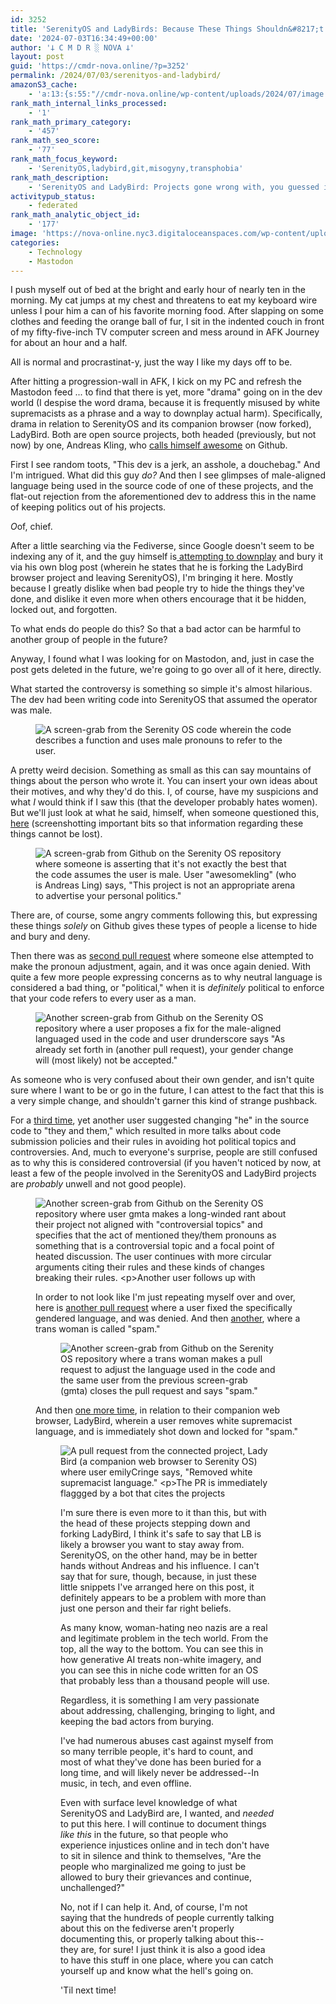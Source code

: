 ```yaml
---
id: 3252
title: 'SerenityOS and LadyBirds: Because These Things Shouldn&#8217;t Hide in Closed Git Conversations'
date: '2024-07-03T16:34:49+00:00'
author: '𐕣 C M D R ░ NOVA 𐕣'
layout: post
guid: 'https://cmdr-nova.online/?p=3252'
permalink: /2024/07/03/serenityos-and-ladybird/
amazonS3_cache:
    - 'a:13:{s:55:"//cmdr-nova.online/wp-content/uploads/2024/07/image.png";a:2:{s:2:"id";i:3253;s:11:"source_type";s:13:"media-library";}s:87:"//nova-online.nyc3.digitaloceanspaces.com/wp-content/uploads/2024/07/03155857/image.png";a:2:{s:2:"id";i:3253;s:11:"source_type";s:13:"media-library";}s:57:"//cmdr-nova.online/wp-content/uploads/2024/07/image-1.png";a:2:{s:2:"id";i:3254;s:11:"source_type";s:13:"media-library";}s:89:"//nova-online.nyc3.digitaloceanspaces.com/wp-content/uploads/2024/07/03160045/image-1.png";a:2:{s:2:"id";i:3254;s:11:"source_type";s:13:"media-library";}s:57:"//cmdr-nova.online/wp-content/uploads/2024/07/image-2.png";a:2:{s:2:"id";i:3255;s:11:"source_type";s:13:"media-library";}s:89:"//nova-online.nyc3.digitaloceanspaces.com/wp-content/uploads/2024/07/03160652/image-2.png";a:2:{s:2:"id";i:3255;s:11:"source_type";s:13:"media-library";}s:57:"//cmdr-nova.online/wp-content/uploads/2024/07/image-3.png";a:2:{s:2:"id";i:3256;s:11:"source_type";s:13:"media-library";}s:89:"//nova-online.nyc3.digitaloceanspaces.com/wp-content/uploads/2024/07/03161100/image-3.png";a:2:{s:2:"id";i:3256;s:11:"source_type";s:13:"media-library";}s:57:"//cmdr-nova.online/wp-content/uploads/2024/07/image-4.png";a:2:{s:2:"id";i:3257;s:11:"source_type";s:13:"media-library";}s:89:"//nova-online.nyc3.digitaloceanspaces.com/wp-content/uploads/2024/07/03161445/image-4.png";a:2:{s:2:"id";i:3257;s:11:"source_type";s:13:"media-library";}s:57:"//cmdr-nova.online/wp-content/uploads/2024/07/image-5.png";a:2:{s:2:"id";i:3258;s:11:"source_type";s:13:"media-library";}s:89:"//nova-online.nyc3.digitaloceanspaces.com/wp-content/uploads/2024/07/03161553/image-5.png";a:2:{s:2:"id";i:3258;s:11:"source_type";s:13:"media-library";}s:57:"//cmdr-nova.online/wp-content/uploads/2024/02/NoAi_01.png";a:1:{s:9:"timestamp";i:1721697774;}}'
rank_math_internal_links_processed:
    - '1'
rank_math_primary_category:
    - '457'
rank_math_seo_score:
    - '77'
rank_math_focus_keyword:
    - 'SerenityOS,ladybird,git,misogyny,transphobia'
rank_math_description:
    - 'SerenityOS and LadyBird: Projects gone wrong with, you guessed it, far right, woman hating, transphobic weirdos.'
activitypub_status:
    - federated
rank_math_analytic_object_id:
    - '177'
image: 'https://nova-online.nyc3.digitaloceanspaces.com/wp-content/uploads/2024/07/03163149/Screenshot-from-2024-07-03-12-31-37.png'
categories:
    - Technology
    - Mastodon
---
```


<!-- wp:paragraph -->
<p>I push myself out of bed at the bright and early hour of nearly ten in the morning. My cat jumps at my chest and threatens to eat my keyboard wire unless I pour him a can of his favorite morning food. After slapping on some clothes and feeding the orange ball of fur, I sit in the indented couch in front of my fifty-five-inch TV computer screen and mess around in AFK Journey for about an hour and a half.</p>
<!-- /wp:paragraph -->

<!-- wp:paragraph -->
<p>All is normal and procrastinat-y, just the way I like my days off to be.</p>
<!-- /wp:paragraph -->

<!-- wp:paragraph -->
<p>After hitting a progression-wall in AFK, I kick on my PC and refresh the Mastodon feed ... to find that there is yet, more "drama" going on in the dev world (I despise the word drama, because it is frequently misused by white supremacists as a phrase and a way to downplay actual harm). Specifically, drama in relation to SerenityOS and its companion browser (now forked), LadyBird. Both are open source projects, both headed (previously, but not now) by one, Andreas Kling, who <a href="https://github.com/awesomekling">calls himself awesome</a> on Github.</p>
<!-- /wp:paragraph -->

<!-- wp:paragraph -->
<p>First I see random toots, "This dev is a jerk, an asshole, a douchebag." And I'm intrigued. What did this guy <em>do?</em> And then I see glimpses of male-aligned language being used in the source code of one of these projects, and the flat-out rejection from the aforementioned dev to address this in the name of keeping politics out of his projects.</p>
<!-- /wp:paragraph -->

<!-- wp:paragraph -->
<p><em>O</em>of, chief.</p>
<!-- /wp:paragraph -->

<!-- wp:paragraph -->
<p>After a little searching via the Fediverse, since Google doesn't seem to be indexing any of it, and the guy himself is<a href="https://awesomekling.substack.com/p/forking-ladybird-and-stepping-down-serenityos" target="_blank" rel="noreferrer noopener"> attempting to downplay</a> and bury it via his own blog post (wherein he states that he is forking the LadyBird browser project and leaving SerenityOS), I'm bringing it here. Mostly because I greatly dislike when bad people try to hide the things they've done, and dislike it even more when others encourage that it be hidden, locked out, and forgotten.</p>
<!-- /wp:paragraph -->

<!-- wp:paragraph -->
<p>To what ends do people do this? So that a bad actor can be harmful to another group of people in the future?</p>
<!-- /wp:paragraph -->

<!-- wp:paragraph -->
<p>Anyway, I found what I was looking for on Mastodon, and, just in case the post gets deleted in the future, we're going to go over all of it here, directly.</p>
<!-- /wp:paragraph -->

<!-- wp:paragraph -->
<p>What started the controversy is something so simple it's almost hilarious. The dev had been writing code into SerenityOS that assumed the operator was male.</p>
<!-- /wp:paragraph -->

<!-- wp:image {"id":3253,"sizeSlug":"full","linkDestination":"none","align":"center"} -->
<figure class="wp-block-image aligncenter size-full"><img src="https://cmdr-nova.online/wp-content/uploads/2024/07/image.png" alt="A screen-grab from the Serenity OS code wherein the code describes a function and uses male pronouns to refer to the user." class="wp-image-3253"/></figure>
<!-- /wp:image -->

<!-- wp:paragraph -->
<p>A pretty weird decision. Something as small as this can say mountains of things about the person who wrote it. You can insert your own ideas about their motives, and why they'd do this. I, of course, have my suspicions and what <em>I</em> would think if I saw this (that the developer probably hates women). But we'll just look at what he said, himself, when someone questioned this, <a href="https://github.com/SerenityOS/serenity/pull/6814" target="_blank" rel="noreferrer noopener">here</a> (screenshotting important bits so that information regarding these things cannot be lost).</p>
<!-- /wp:paragraph -->

<!-- wp:image {"id":3254,"sizeSlug":"full","linkDestination":"none","align":"center"} -->
<figure class="wp-block-image aligncenter size-full"><img src="https://cmdr-nova.online/wp-content/uploads/2024/07/image-1.png" alt="A screen-grab from Github on the Serenity OS repository where someone is asserting that it's not exactly the best that the code assumes the user is male. User &quot;awesomekling&quot; (who is Andreas Ling) says, &quot;This project is not an appropriate arena to advertise your personal politics.&quot;" class="wp-image-3254"/></figure>
<!-- /wp:image -->

<!-- wp:paragraph -->
<p>There are, of course, some angry comments following this, but expressing these things <em>solely</em> on Github gives these types of people a license to hide and bury and deny.</p>
<!-- /wp:paragraph -->

<!-- wp:paragraph -->
<p>Then there was as <a href="https://github.com/SerenityOS/serenity/pull/8046" target="_blank" rel="noreferrer noopener">second pull request</a> where someone else attempted to make the pronoun adjustment, again, and it was once again denied. With quite a few more people expressing concerns as to why neutral language is considered a bad thing, or "political," when it is <em>definitely</em> political to enforce that your code refers to every user as a man.</p>
<!-- /wp:paragraph -->

<!-- wp:image {"id":3255,"sizeSlug":"full","linkDestination":"none","align":"center"} -->
<figure class="wp-block-image aligncenter size-full"><img src="https://cmdr-nova.online/wp-content/uploads/2024/07/image-2.png" alt="Another screen-grab from Github on the Serenity OS repository where a user proposes a fix for the male-aligned languaged used in the code and user drunderscore says &quot;As already set forth in (another pull request), your gender change will (most likely) not be accepted.&quot;" class="wp-image-3255"/></figure>
<!-- /wp:image -->

<!-- wp:paragraph -->
<p>As someone who is very confused about their own gender, and isn't quite sure where I want to be or go in the future, I can attest to the fact that this is a very simple change, and shouldn't garner this kind of strange pushback.</p>
<!-- /wp:paragraph -->

<!-- wp:paragraph -->
<p>For a <a href="https://github.com/SerenityOS/serenity/pull/24647" target="_blank" rel="noreferrer noopener">third time</a>, yet another user suggested changing "he" in the source code to "they and them," which resulted in more talks about code submission policies and their rules in avoiding hot political topics and controversies. And, much to everyone's surprise, people are still confused as to why this is considered controversial (if you haven't noticed by now, at least a few of the people involved in the SerenityOS and LadyBird projects are <em>probably</em> unwell and not good people).</p>
<!-- /wp:paragraph -->

<!-- wp:image {"id":3256,"sizeSlug":"full","linkDestination":"none","align":"center"} -->
<figure class="wp-block-image aligncenter size-full"><img src="https://cmdr-nova.online/wp-content/uploads/2024/07/image-3.png" alt="Another screen-grab from Github on the Serenity OS repository where user gmta makes a long-winded rant about their project not aligned with &quot;controversial topics&quot; and specifies that the act of mentioned they/them pronouns as something that is a controversial topic and a focal point of heated discussion. The user continues with more circular arguments citing their rules and these kinds of changes breaking their rules.

Another user follows up with &quot;The change I proposed is specifically as to not alienate people who aren't men ...&quot;" class="wp-image-3256"/></figure>
<!-- /wp:image -->

<!-- wp:paragraph -->
<p>In order to not look like I'm just repeating myself over and over, here is <a href="https://github.com/SerenityOS/serenity/pull/24648" target="_blank" rel="noreferrer noopener">another pull request</a> where a user fixed the specifically gendered language, and was denied. And then <a href="https://github.com/SerenityOS/serenity/pull/24650" target="_blank" rel="noreferrer noopener">another</a>, where a trans woman is called "spam."</p>
<!-- /wp:paragraph -->

<!-- wp:image {"id":3257,"sizeSlug":"full","linkDestination":"none","align":"center"} -->
<figure class="wp-block-image aligncenter size-full"><img src="https://cmdr-nova.online/wp-content/uploads/2024/07/image-4.png" alt="Another screen-grab from Github on the Serenity OS repository where a trans woman makes a pull request to adjust the language used in the code and the same user from the previous screen-grab (gmta) closes the pull request and says &quot;spam.&quot;" class="wp-image-3257"/></figure>
<!-- /wp:image -->

<!-- wp:paragraph -->
<p>And then <a href="https://github.com/LadybirdBrowser/ladybird/pull/366" target="_blank" rel="noreferrer noopener">one more time</a>, in relation to their companion web browser, LadyBird, wherein a user removes white supremacist language, and is immediately shot down and locked for "spam."</p>
<!-- /wp:paragraph -->

<!-- wp:image {"id":3258,"sizeSlug":"full","linkDestination":"none","align":"center"} -->
<figure class="wp-block-image aligncenter size-full"><img src="https://cmdr-nova.online/wp-content/uploads/2024/07/image-5.png" alt="A pull request from the connected project, Lady Bird (a companion web browser to Serenity OS) where user emilyCringe says, &quot;Removed white supremacist language.&quot;

The PR is immediately flaggged by a bot that cites the projects &quot;code-submission policy&quot; and is promptly closed by user awesomekling." class="wp-image-3258"/></figure>
<!-- /wp:image -->

<!-- wp:paragraph -->
<p>I'm sure there is even more to it than this, but with the head of these projects stepping down and forking LadyBird, I think it's safe to say that LB is likely a browser you want to stay away from. SerenityOS, on the other hand, may be in better hands without Andreas and his influence. I can't say that for sure, though, because, in just these little snippets I've arranged here on this post, it definitely appears to be a problem with more than just one person and their far right beliefs.</p>
<!-- /wp:paragraph -->

<!-- wp:paragraph -->
<p>As many know, woman-hating neo nazis are a real and legitimate problem in the tech world. From the top, all the way to the bottom. You can see this in how generative AI treats non-white imagery, and you can see this in niche code written for an OS that probably less than a thousand people will use.</p>
<!-- /wp:paragraph -->

<!-- wp:paragraph -->
<p>Regardless, it is something I am very passionate about addressing, challenging, bringing to light, and keeping the bad actors from burying.</p>
<!-- /wp:paragraph -->

<!-- wp:paragraph -->
<p>I've had numerous abuses cast against myself from so many terrible people, it's hard to count, and most of what they've done has been buried for a long time, and will likely never be addressed--In music, in tech, and even offline.</p>
<!-- /wp:paragraph -->

<!-- wp:paragraph -->
<p>Even with surface level knowledge of what SerenityOS and LadyBird are, I wanted, and <em>needed</em> to put this here. I will continue to document things <em>like this</em> in the future, so that people who experience injustices online and in tech don't have to sit in silence and think to themselves, "Are the people who marginalized me going to just be allowed to bury their grievances and continue, unchallenged?"</p>
<!-- /wp:paragraph -->

<!-- wp:paragraph -->
<p>No, not if I can help it. And, of course, I'm not saying that the hundreds of people currently talking about this on the fediverse aren't properly documenting this, or properly talking about this--they are, for sure! I just think it is also a good idea to have this stuff in one place, where you can catch yourself up and know what the hell's going on.</p>
<!-- /wp:paragraph -->

<!-- wp:paragraph -->
<p>'Til next time!</p>
<!-- /wp:paragraph -->